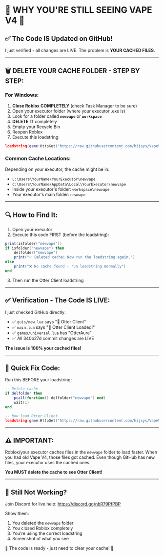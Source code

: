 # 🚨 WHY YOU'RE STILL SEEING VAPE V4 🚨

## ✅ The Code IS Updated on GitHub!
I just verified - all changes are LIVE. The problem is **YOUR CACHED FILES**.

---

## 🗑️ DELETE YOUR CACHE FOLDER - STEP BY STEP:

### **For Windows:**

1. **Close Roblox COMPLETELY** (check Task Manager to be sure)
2. Open your executor folder (where your executor .exe is)
3. Look for a folder called **`newvape`** or **`workspace`**
4. **DELETE IT** completely
5. Empty your Recycle Bin
6. Reopen Roblox
7. Execute this loadstring:

```lua
loadstring(game:HttpGet("https://raw.githubusercontent.com/hijsys/VapeV4ForRoblox/main/NewMainScript.lua", true))()
```

### **Common Cache Locations:**

Depending on your executor, the cache might be in:
- `C:\Users\YourName\YourExecutor\newvape` 
- `C:\Users\YourName\AppData\Local\YourExecutor\newvape`
- Inside your executor's folder: `workspace\newvape`
- Your executor's main folder: `newvape`

---

## 🔍 How to Find It:

1. Open your executor
2. Execute this code FIRST (before the loadstring):

```lua
print(isfolder("newvape"))
if isfolder("newvape") then
    delfolder("newvape")
    print("✅ Deleted cache! Now run the loadstring again.")
else
    print("❌ No cache found - run loadstring normally")
end
```

3. Then run the Otter Client loadstring

---

## ✅ Verification - The Code IS LIVE:

I just checked GitHub directly:
- ✅ `guis/new.lua` says "🦦 Otter Client"
- ✅ `main.lua` says "🦦 Otter Client Loaded!"
- ✅ `games/universal.lua` has "OtterAura"
- ✅ All 340b27d commit changes are LIVE

**The issue is 100% your cached files!**

---

## 🎯 Quick Fix Code:

Run this BEFORE your loadstring:

```lua
-- Delete cache
if delfolder then
    pcall(function() delfolder("newvape") end)
    wait(1)
end

-- Now load Otter Client
loadstring(game:HttpGet("https://raw.githubusercontent.com/hijsys/VapeV4ForRoblox/main/NewMainScript.lua", true))()
```

---

## ⚠️ IMPORTANT:

Roblox/your executor caches files in the `newvape` folder to load faster. 
When you had old Vape V4, those files got cached.
Even though GitHub has new files, your executor uses the cached ones.

**You MUST delete the cache to see Otter Client!**

---

## 💬 Still Not Working?

Join Discord for live help: https://discord.gg/nbR79PfPBP

Show them:
1. You deleted the `newvape` folder
2. You closed Roblox completely
3. You're using the correct loadstring
4. Screenshot of what you see

🦦 The code is ready - just need to clear your cache! 🦦
